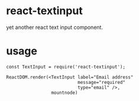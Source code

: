 # react-textinput

yet another react text input component.


# usage

```
const TextInput = require('react-textinput');

ReactDOM.render(<TextInput label="Email address" 
                           message="required" 
                           type="email" />,
                 mountnode)

```